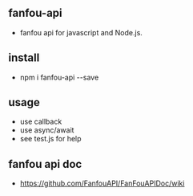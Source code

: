 ## fanfou-api
* fanfou api for javascript and Node.js.

## install
* npm i fanfou-api --save

## usage
* use callback
* use async/await
* see test.js for help

## fanfou api doc
* https://github.com/FanfouAPI/FanFouAPIDoc/wiki